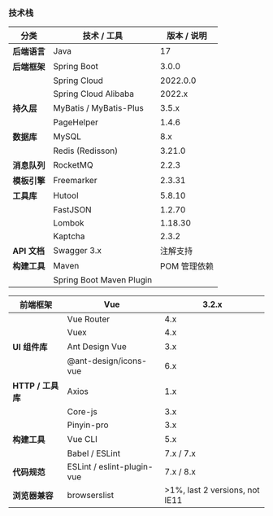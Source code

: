 ### 技术栈

| 分类         | 技术 / 工具              | 版本 / 说明  |
| ------------ | ------------------------ | ------------ |
| **后端语言** | Java                     | 17           |
| **后端框架** | Spring Boot              | 3.0.0        |
|              | Spring Cloud             | 2022.0.0     |
|              | Spring Cloud Alibaba     | 2022.x       |
| **持久层**   | MyBatis / MyBatis-Plus   | 3.5.x        |
|              | PageHelper               | 1.4.6        |
| **数据库**   | MySQL                    | 8.x          |
|              | Redis (Redisson)         | 3.21.0       |
| **消息队列** | RocketMQ                 | 2.2.3        |
| **模板引擎** | Freemarker               | 2.3.31       |
| **工具库**   | Hutool                   | 5.8.10       |
|              | FastJSON                 | 1.2.70       |
|              | Lombok                   | 1.18.30      |
|              | Kaptcha                  | 2.3.2        |
| **API 文档** | Swagger 3.x              | 注解支持     |
| **构建工具** | Maven                    | POM 管理依赖 |
|              | Spring Boot Maven Plugin |              |

| **前端框架**      | Vue                        | 3.2.x                          |
| ----------------- | -------------------------- | ------------------------------ |
|                   | Vue Router                 | 4.x                            |
|                   | Vuex                       | 4.x                            |
| **UI 组件库**     | Ant Design Vue             | 3.x                            |
|                   | @ant-design/icons-vue      | 6.x                            |
| **HTTP / 工具库** | Axios                      | 1.x                            |
|                   | Core-js                    | 3.x                            |
|                   | Pinyin-pro                 | 3.x                            |
| **构建工具**      | Vue CLI                    | 5.x                            |
|                   | Babel / ESLint             | 7.x / 7.x                      |
| **代码规范**      | ESLint / eslint-plugin-vue | 7.x / 8.x                      |
| **浏览器兼容**    | browserslist               | >1%, last 2 versions, not IE11 |